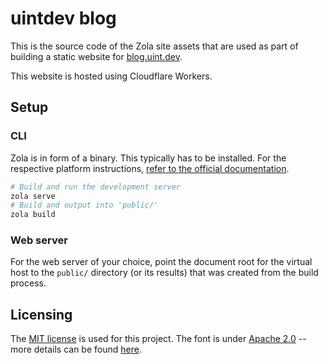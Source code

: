 # uintdev blog

This is the source code of the Zola site assets that are used as part of building a static website for [blog.uint.dev](https://blog.uint.dev/).

This website is hosted using Cloudflare Workers.

## Setup

### CLI

Zola is in form of a binary. This typically has to be installed. For the respective platform instructions, [refer to the official documentation](https://www.getzola.org/documentation/getting-started/installation/).

```bash
# Build and run the development server
zola serve
# Build and output into 'public/'
zola build
```

### Web server

For the web server of your choice, point the document root for the virtual host to the `public/` directory (or its results) that was created from the build process.

## Licensing

The [MIT license](LICENSE) is used for this project. The font is under [Apache 2.0](static/fonts/LICENSE.txt) -- more details can be found [here](https://fonts.google.com/specimen/Roboto+Mono).
